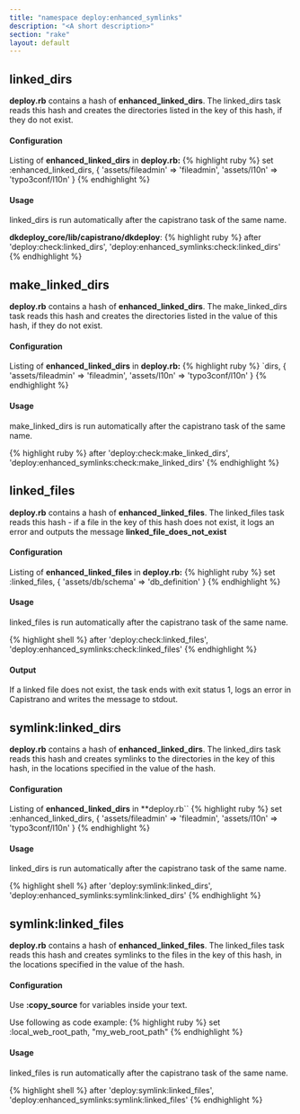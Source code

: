 ```yaml
---
title: "namespace deploy:enhanced_symlinks"
description: "<A short description>"
section: "rake" 
layout: default
---
```



## linked_dirs

**deploy.rb** contains a hash of **enhanced_linked_dirs**. The linked_dirs task reads this hash and creates the directories listed in the key of this hash, if they do not exist.

#### Configuration

Listing of **enhanced_linked_dirs** in **deploy.rb:**
{% highlight ruby %}
set :enhanced_linked_dirs, {
  'assets/fileadmin' => 'fileadmin',
  'assets/l10n' => 'typo3conf/l10n'
}
{% endhighlight %}

#### Usage

linked_dirs is run automatically after the capistrano task of the same name.

**dkdeploy_core/lib/capistrano/dkdeploy**:
{% highlight ruby %}
after 'deploy:check:linked_dirs', 'deploy:enhanced_symlinks:check:linked_dirs'
{% endhighlight %}


## make_linked_dirs

**deploy.rb** contains a hash of **enhanced_linked_dirs**. The make_linked_dirs task reads this hash and creates the directories listed in the value of this hash, if they do not exist.

#### Configuration

Listing of **enhanced_linked_dirs** in **deploy.rb:**
{% highlight ruby %}
`dirs, {
  'assets/fileadmin' => 'fileadmin',
  'assets/l10n' => 'typo3conf/l10n'
}
{% endhighlight %}

#### Usage

make_linked_dirs is run automatically after the capistrano task of the same name.

{% highlight ruby %}
after 'deploy:check:make_linked_dirs', 'deploy:enhanced_symlinks:check:make_linked_dirs'
{% endhighlight %}

## linked_files

**deploy.rb** contains a hash of **enhanced_linked_files**. The linked_files task reads this hash - if a file in the key of this hash does not exist, it logs an error and outputs the message **linked_file_does_not_exist**

#### Configuration

Listing of **enhanced_linked_files** in  **deploy.rb:**
{% highlight ruby %}
set :linked_files, {
  'assets/db/schema' => 'db_definition'
}
{% endhighlight %}

#### Usage

linked_files is run automatically after the capistrano task of the same name.

{% highlight shell %}
after 'deploy:check:linked_files', 'deploy:enhanced_symlinks:check:linked_files'
{% endhighlight %}

#### Output

If a linked file does not exist, the task ends with exit status 1, logs an error in Capistrano and writes the message to stdout.

## symlink:linked_dirs

**deploy.rb** contains a hash of **enhanced_linked_dirs**. The linked_dirs task reads this hash and creates symlinks to the directories in the key of this hash, in the locations specified in the value of the hash.

#### Configuration

Listing of **enhanced_linked_dirs** in **deploy.rb``
{% highlight ruby %}
set :enhanced_linked_dirs, {
  'assets/fileadmin' => 'fileadmin',
  'assets/l10n' => 'typo3conf/l10n'
}
{% endhighlight %}

#### Usage

linked_dirs is run automatically after the capistrano task of the same name.

{% highlight shell %}
after 'deploy:symlink:linked_dirs', 'deploy:enhanced_symlinks:symlink:linked_dirs'
{% endhighlight %}

## symlink:linked_files

**deploy.rb** contains a hash of **enhanced_linked_files**. The linked_files task reads this hash and creates symlinks to the files in the key of this hash, in the locations specified in the value of the hash.

#### Configuration

Use **:copy_source** for variables inside your text.

Use following as code example:
{% highlight ruby %}
set :local_web_root_path, "my_web_root_path"
{% endhighlight %}

#### Usage

linked_files is run automatically after the capistrano task of the same name.

{% highlight shell %}
after 'deploy:symlink:linked_files', 'deploy:enhanced_symlinks:symlink:linked_files'
{% endhighlight %}
